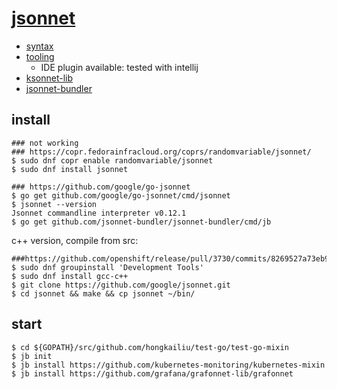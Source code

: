 # [jsonnet](https://jsonnet.org/)

* [syntax](https://jsonnet.org/learning/tutorial.html)
* [tooling](https://jsonnet.org/learning/tools.html)
    * IDE plugin available: tested with intellij
* [ksonnet-lib](https://github.com/ksonnet/ksonnet-lib)
* [jsonnet-bundler](https://github.com/jsonnet-bundler/jsonnet-bundler)

## install

```
### not working
### https://copr.fedorainfracloud.org/coprs/randomvariable/jsonnet/
$ sudo dnf copr enable randomvariable/jsonnet
$ sudo dnf install jsonnet

### https://github.com/google/go-jsonnet
$ go get github.com/google/go-jsonnet/cmd/jsonnet
$ jsonnet --version
Jsonnet commandline interpreter v0.12.1
$ go get github.com/jsonnet-bundler/jsonnet-bundler/cmd/jb

```

c++ version, compile from src:

```
###https://github.com/openshift/release/pull/3730/commits/8269527a73eb9457efec416bfff6a0d73d16ba3e
$ sudo dnf groupinstall 'Development Tools'
$ sudo dnf install gcc-c++
$ git clone https://github.com/google/jsonnet.git
$ cd jsonnet && make && cp jsonnet ~/bin/

```

## start

```
$ cd ${GOPATH}/src/github.com/hongkailiu/test-go/test-go-mixin
$ jb init
$ jb install https://github.com/kubernetes-monitoring/kubernetes-mixin
$ jb install https://github.com/grafana/grafonnet-lib/grafonnet

```
